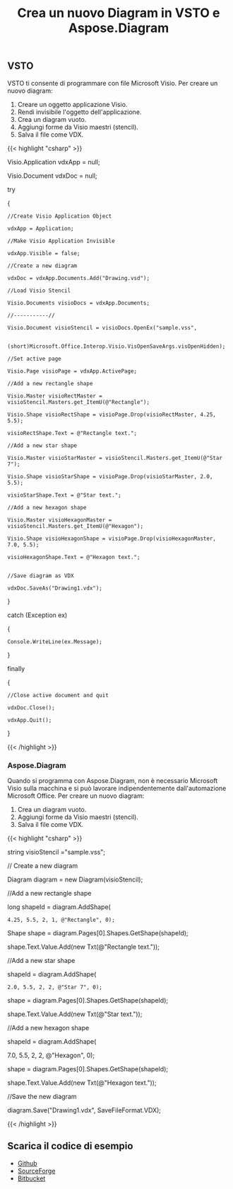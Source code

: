 ﻿---
title: Crea un nuovo Diagram in VSTO e Aspose.Diagram
type: docs
weight: 110
url: /it/net/create-a-new-diagram-in-vsto-and-aspose-diagram/
---
## **VSTO**
VSTO ti consente di programmare con file Microsoft Visio. Per creare un nuovo diagram:

1. Creare un oggetto applicazione Visio.
1. Rendi invisibile l'oggetto dell'applicazione.
1. Crea un diagram vuoto.
1. Aggiungi forme da Visio maestri (stencil).
1. Salva il file come VDX.

{{< highlight "csharp" >}}

 Visio.Application vdxApp = null;

Visio.Document vdxDoc = null;

try

{

	//Create Visio Application Object

	vdxApp = Application;

	//Make Visio Application Invisible

	vdxApp.Visible = false;

	//Create a new diagram

	vdxDoc = vdxApp.Documents.Add("Drawing.vsd");

	//Load Visio Stencil

	Visio.Documents visioDocs = vdxApp.Documents;

	//-----------//

	Visio.Document visioStencil = visioDocs.OpenEx("sample.vss",

		(short)Microsoft.Office.Interop.Visio.VisOpenSaveArgs.visOpenHidden);

	//Set active page

	Visio.Page visioPage = vdxApp.ActivePage;

	//Add a new rectangle shape

	Visio.Master visioRectMaster = visioStencil.Masters.get_ItemU(@"Rectangle");

	Visio.Shape visioRectShape = visioPage.Drop(visioRectMaster, 4.25, 5.5);

	visioRectShape.Text = @"Rectangle text.";

	//Add a new star shape

	Visio.Master visioStarMaster = visioStencil.Masters.get_ItemU(@"Star 7");

	Visio.Shape visioStarShape = visioPage.Drop(visioStarMaster, 2.0, 5.5);

	visioStarShape.Text = @"Star text.";

	//Add a new hexagon shape

	Visio.Master visioHexagonMaster = visioStencil.Masters.get_ItemU(@"Hexagon");

	Visio.Shape visioHexagonShape = visioPage.Drop(visioHexagonMaster, 7.0, 5.5);

	visioHexagonShape.Text = @"Hexagon text.";


	//Save diagram as VDX

	vdxDoc.SaveAs("Drawing1.vdx");

}

catch (Exception ex)

{

	Console.WriteLine(ex.Message);

}

finally

{

	//Close active document and quit

	vdxDoc.Close();

	vdxApp.Quit();

}

{{< /highlight >}}
### **Aspose.Diagram**
Quando si programma con Aspose.Diagram, non è necessario Microsoft Visio sulla macchina e si può lavorare indipendentemente dall'automazione Microsoft Office. Per creare un nuovo diagram:

1. Crea un diagram vuoto.
1. Aggiungi forme da Visio maestri (stencil).
1. Salva il file come VDX.

{{< highlight "csharp" >}}

 string visioStencil ="sample.vss";

// Create a new diagram

Diagram diagram = new Diagram(visioStencil);

//Add a new rectangle shape

long shapeId = diagram.AddShape(

	4.25, 5.5, 2, 1, @"Rectangle", 0);

Shape shape = diagram.Pages[0].Shapes.GetShape(shapeId);

shape.Text.Value.Add(new Txt(@"Rectangle text."));

//Add a new star shape

shapeId = diagram.AddShape(

	2.0, 5.5, 2, 2, @"Star 7", 0);

shape = diagram.Pages[0].Shapes.GetShape(shapeId);

shape.Text.Value.Add(new Txt(@"Star text."));

//Add a new hexagon shape

shapeId = diagram.AddShape(

7.0, 5.5, 2, 2, @"Hexagon", 0);

shape = diagram.Pages[0].Shapes.GetShape(shapeId);

shape.Text.Value.Add(new Txt(@"Hexagon text."));

//Save the new diagram

diagram.Save("Drawing1.vdx", SaveFileFormat.VDX);


{{< /highlight >}}
## **Scarica il codice di esempio**
- [Github](https://github.com/asposemarketplace/Aspose_for_VSTO/tree/master/Aspose.Diagram%20Vs%20VSTO%20Visio/Create%20a%20New%20Diagram)
- [SourceForge](https://sourceforge.net/projects/asposevsto/files/Aspose.Diagram%20Vs%20VSTO%20Visio/Create%20a%20New%20Diagram%20%28Aspose.Diagram%29.zip/download)
- [Bitbucket](https://bitbucket.org/asposemarketplace/aspose-for-vsto/src/master/Aspose.Diagram%20Vs%20VSTO%20Visio/Create%20a%20New%20Diagram/)
